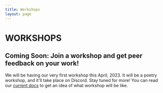 ```yaml
---
title: Workshops
layout: page
---
```


# WORKSHOPS

## Coming Soon: Join a workshop and get peer feedback on your work!

We will be having our very first workshop this April, 2023. It will be a poetry workshop, and it'll take place on Discord. Stay tuned for more! You can read our [current docs](https://docs.cicadacreativemag.com/docs/workshops) to get an idea of what workshop will be like.
